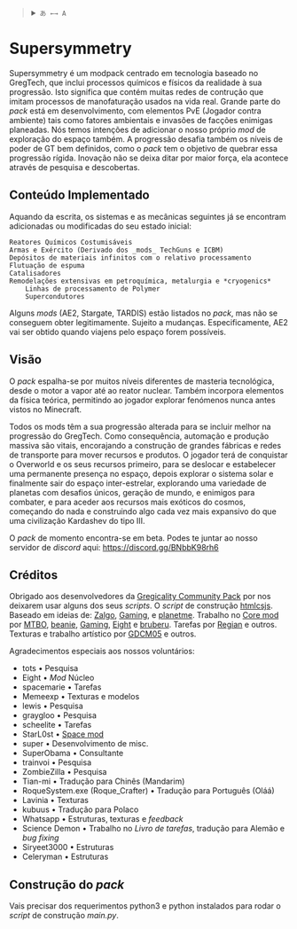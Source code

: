 <blockquote>
  <details>
    <summary>
      <code>あ ←→ A</code>
    </summary>
    <!--Head-->
    &emsp;&ensp;<sub><b>Supersymmetry</b> supports the following languages. </sub>
    <br />
    <!--Body-->
    <br />
    &emsp;&ensp;Português
    <br />
    &emsp;&ensp;<a href="/README.md">English</a>
  </details>
</blockquote>

# Supersymmetry
Supersymmetry é um modpack centrado em tecnologia baseado no GregTech, que inclui processos químicos e físicos da realidade à sua progressão. Isto significa que contém muitas redes de contrução que imitam processos de manofaturação usados na vida real.
Grande parte do _pack_ está em desenvolvimento, com elementos PvE (Jogador contra ambiente) tais como fatores ambientais e invasões de facções enimigas planeadas. Nós temos intenções de adicionar o nosso próprio _mod_ de exploração do espaço também.
A progressão desafia também os níveis de poder de GT bem definidos, como o _pack_ tem o objetivo de quebrar essa progressão rígida. Inovação não se deixa ditar por maior força, ela acontece através de pesquisa e descobertas.

## Conteúdo Implementado
Aquando da escrita, os sistemas e as mecânicas seguintes já se encontram adicionadas ou modificadas do seu estado inicial:

    Reatores Químicos Costumisáveis
    Armas e Exército (Derivado dos _mods_ TechGuns e ICBM)
    Depósitos de materiais infinitos com o relativo processamento
    Flutuação de espuma
    Catalisadores
    Remodelações extensivas em petroquímica, metalurgia e *cryogenics*
        Linhas de processamento de Polymer
        Supercondutores

Alguns _mods_ (AE2, Stargate, TARDIS) estão listados no _pack_, mas não se conseguem obter legitimamente. Sujeito a mudanças. Especificamente, AE2 vai ser obtido quando viajens pelo espaço forem possíveis.

## Visão
O _pack_ espalha-se por muitos níveis diferentes de masteria tecnológica, desde o motor a vapor até ao reator nuclear. Também incorpora elementos da física teórica, permitindo ao jogador explorar fenómenos nunca antes vistos no Minecraft. 

Todos os mods têm a sua progressão alterada para se incluir melhor na progressão do GregTech. Como consequência, automação e produção massiva são vitais, encorajando a construção de grandes fábricas e redes de transporte para mover recursos e produtos. O jogador terá de conquistar o Overworld e os seus recursos primeiro, para se deslocar e estabelecer uma permanente presença no espaço, depois explorar o sistema solar e finalmente sair do espaço inter-estrelar, explorando uma variedade de planetas com desafios únicos, geração de mundo, e enimigos para combater, e para aceder aos recursos mais exóticos do cosmos, começando do nada e construindo algo cada vez mais expansivo do que uma civilização Kardashev do tipo III.

O _pack_ de momento encontra-se em beta. Podes te juntar ao nosso servidor de _discord_ aqui: https://discord.gg/BNbbK98rh6

## Créditos
Obrigado aos desenvolvedores da [Gregicality Community Pack](https://github.com/Gregicality/Gregicality-Community-Pack) por nos deixarem usar alguns dos seus *scripts*.
O *script* de construção [htmlcsjs](https://github.com/htmlcsjs).
Baseado em ideias de: [Zalgo](https://github.com/Zalgo239), [Gaming](https://github.com/swagxdragonslayer46yt), e [planetme](https://github.com/planetme).
Trabalho no [Core mod](https://github.com/SymmetricDevs/Susy-Core) por [MTBO](https://github.com/loxoDev), [beanie](https://github.com/BestMod), [Gaming](https://github.com/swagxdragonslayer46yt), [Eight](https://github.com/EightXOR8) e [bruberu](https://github.com/bruberu).
Tarefas por [Regian](https://github.com/Regian24) e outros.
Texturas e trabalho artístico por [GDCM05](https://github.com/gdcm05) e outros.

Agradecimentos especiais aos nossos voluntários:
- tots • Pesquisa
- Eight • *Mod* Núcleo
- spacemarie • Tarefas
- Memeexp • Texturas e modelos
- lewis • Pesquisa
- graygloo • Pesquisa
- scheelite • Tarefas
- StarL0st • [Space mod](https://github.com/SymmetricDevs/GregicalityStarbound)
- super • Desenvolvimento de misc.
- SuperObama • Consultante
- trainvoi • Pesquisa
- ZombieZilla • Pesquisa
- Tian-mi • Tradução para Chinês (Mandarim)
- RoqueSystem.exe (Roque_Crafter) • Tradução para Português (Oláá)
- Lavinia • Texturas
- kubuus • Tradução para Polaco
- Whatsapp • Estruturas, texturas e *feedback*
- Science Demon • Trabalho no *Livro de tarefas*, tradução para Alemão e *bug fixing*
- Siryeet3000 • Estruturas
- Celeryman • Estruturas

## Construção do *pack*
Vais precisar dos requerimentos python3 e python instalados para rodar o *script* de construção *main.py*.
